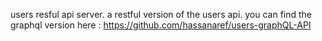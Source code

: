 users resful api server.
a restful version of the users api.
you can find the graphql version here : https://github.com/hassanaref/users-graphQL-API
